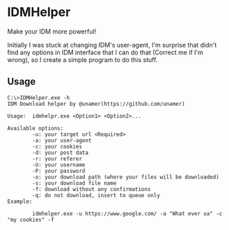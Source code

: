 # IDMHelper
Make your IDM more powerful!

Initially I was stuck at changing IDM's user-agent, I'm surprise that didn't find any options in IDM interface that I can do that (Correct me if I'm wrong), so I create a simple program to do this stuff.

## Usage
```
C:\>IDMHelper.exe -h
IDM Download helper by @unamer(https://github.com/unamer)

Usage:  idmhelpr.exe <Option1> <Option2>...

Available options:
        -u: your target url <Required>
        -a: your user-agent
        -c: your cookies
        -d: your post data
        -r: your referer
        -U: your username
        -P: your password
        -o: your download path (where your files will be downloaded)
        -s: your download file name
        -f: download without any confirmations
        -q: do not download, insert to queue only
Example:

        idmhelper.exe -u https://www.google.com/ -a "What ever ua" -c "my cookies" -f
```
